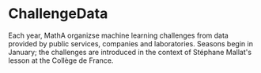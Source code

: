 # ChallengeData
Each year, MathA organizse machine learning challenges from data provided by public services, companies and laboratories. Seasons begin in January; the challenges are introduced in the context of Stéphane Mallat's lesson at the Collège de France.
